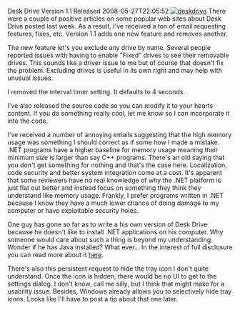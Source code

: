 Desk Drive Version 1.1 Released
2008-05-27T22:05:52
[![deskdrive](http://mike-ward.net/content/images/blog/DeskDriveVersion1.1Released_E33C/deskdrive_thumb.png)](http://mike-ward.net/content/images/blog/DeskDriveVersion1.1Released_E33C/deskdrive.png) There were a couple of positive articles on some popular web sites about Desk Drive posted last week. As a result, I've received a ton of email requesting features, fixes, etc. Version 1.1 adds one new feature and removes another.

The new feature let's you exclude any drive by name. Several people reported issues with having to enable "Fixed" drives to see their removable drives. This sounds like a driver issue to me but of course that doesn't fix the problem. Excluding drives is useful in its own right and may help with unusual issues.

I removed the interval timer setting. It defaults to 4 seconds.

I've also released the source code so you can modify it to your hearts content. If you do something really cool, let me know so I can incorporate it into the code.

I've received a number of annoying emails suggesting that the high memory usage was something I should correct as if some how I made a mistake. .NET programs have a higher baseline for memory usage meaning their minimum size is larger than say C++ programs. There's an old saying that you don't get something for nothing and that's the case here. Localization, code security and better system integration come at a cost. It's apparent that some reviewers have no real knowledge of why the .NET platform is just flat out better and instead focus on something they think they understand like memory usage. Frankly, I prefer programs written in .NET because I know they have a much lower chance of doing damage to my computer or have exploitable security holes.

One guy has gone so far as to write a his own version of Desk Drive because he doesn't like to install .NET applications on his computer. Why someone would care about such a thing is beyond my understanding. Wonder if he has Java installed? What ever... In the interest of full disclosure you can read more about it [here](http://www.freewaregenius.com/2008/05/27/desktop-media-get-automatic-desktop-shortcuts-when-you-plug-in-your-usb-drive-or-other-media/). 

There's also this persistent request to hide the tray icon I don't quite understand. Once the icon is hidden, there would be no UI to get to the settings dialog. I don't know, call me silly, but I think that might make for a usability issue. Besides, Windows already allows you to selectively hide tray icons. Looks like I'll have to post a tip about that one later.
